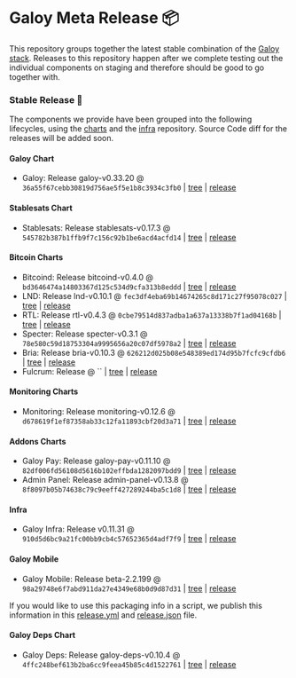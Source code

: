 # Galoy Meta Release 📦

This repository groups together the latest stable combination of the [Galoy stack](https://github.com/GaloyMoney/awesome-galoy#tech-components).
Releases to this repository happen after we complete testing out the individual components on staging and therefore should be good to go together with.

### Stable Release 🎉

The components we provide have been grouped into the following lifecycles, using the [charts](https://github.com/GaloyMoney/charts) and the [infra](https://github.com/GaloyMoney/galoy-infra) repository.
Source Code diff for the releases will be added soon.

#### Galoy Chart
- Galoy: Release galoy-v0.33.20 @ `36a55f67cebb30819d756ae5f5e1b8c3934c3fb0` | [tree](https://github.com/GaloyMoney/charts/tree/36a55f67cebb30819d756ae5f5e1b8c3934c3fb0/charts/galoy) | [release](https://github.com/GaloyMoney/charts/releases/tag/galoy-v0.33.20)

#### Stablesats Chart
- Stablesats: Release stablesats-v0.17.3 @ `545782b387b1ffb9f7c156c92b1be6acd4acfd14` | [tree](https://github.com/GaloyMoney/charts/tree/545782b387b1ffb9f7c156c92b1be6acd4acfd14/charts/stablesats) | [release](https://github.com/GaloyMoney/charts/releases/tag/stablesats-v0.17.3)

#### Bitcoin Charts
- Bitcoind: Release bitcoind-v0.4.0 @ `bd3646474a14803367d125c534d9cfa313b8eddd` | [tree](https://github.com/GaloyMoney/charts/tree/bd3646474a14803367d125c534d9cfa313b8eddd/charts/bitcoind) | [release](https://github.com/GaloyMoney/charts/releases/tag/bitcoind-v0.4.0)
- LND: Release lnd-v0.10.1 @ `fec3df4eba69b14674265c8d171c27f95078c027` | [tree](https://github.com/GaloyMoney/charts/tree/fec3df4eba69b14674265c8d171c27f95078c027/charts/lnd) | [release](https://github.com/GaloyMoney/charts/releases/tag/lnd-v0.10.1)
- RTL: Release rtl-v0.4.3 @ `0cbe79514d837adba1a637a13338b7f1ad04168b` | [tree](https://github.com/GaloyMoney/charts/tree/0cbe79514d837adba1a637a13338b7f1ad04168b/charts/rtl) | [release](https://github.com/GaloyMoney/charts/releases/tag/rtl-v0.4.3)
- Specter: Release specter-v0.3.1 @ `78e580c59d18753304a9995656a20c07df5978a2` | [tree](https://github.com/GaloyMoney/charts/tree/78e580c59d18753304a9995656a20c07df5978a2/charts/specter) | [release](https://github.com/GaloyMoney/charts/releases/tag/specter-v0.3.1)
- Bria: Release bria-v0.10.3 @ `626212d025b08e548389ed174d95b7fcfc9cfdb6` | [tree](https://github.com/GaloyMoney/charts/tree/626212d025b08e548389ed174d95b7fcfc9cfdb6/charts/bria) | [release](https://github.com/GaloyMoney/charts/releases/tag/bria-v0.10.3)
- Fulcrum: Release  @ `` | [tree](https://github.com/GaloyMoney/charts/tree//charts/fulcrum) | [release](https://github.com/GaloyMoney/charts/releases/tag/)

#### Monitoring Charts
- Monitoring: Release monitoring-v0.12.6 @ `d678619f1ef87358ab33c12fa11893cbf20d3a71` | [tree](https://github.com/GaloyMoney/charts/tree/d678619f1ef87358ab33c12fa11893cbf20d3a71/charts/monitoring) | [release](https://github.com/GaloyMoney/charts/releases/tag/monitoring-v0.12.6)

#### Addons Charts
- Galoy Pay: Release galoy-pay-v0.11.10 @ `82df006fd56108d5616b102effbda1282097bdd9` | [tree](https://github.com/GaloyMoney/charts/tree/82df006fd56108d5616b102effbda1282097bdd9/charts/galoy-pay) | [release](https://github.com/GaloyMoney/charts/releases/tag/galoy-pay-v0.11.10)
- Admin Panel: Release admin-panel-v0.13.8 @ `8f8097b05b74638c79c9eeff427289244ba5c1d8` | [tree](https://github.com/GaloyMoney/charts/tree/8f8097b05b74638c79c9eeff427289244ba5c1d8/charts/admin-panel) | [release](https://github.com/GaloyMoney/charts/releases/tag/admin-panel-v0.13.8)

#### Infra

- Galoy Infra: Release v0.11.31 @ `910d5d6bc9a21fc00bb9cb4c57652365d4adf7f9` | [tree](https://github.com/GaloyMoney/galoy-infra/tree/910d5d6bc9a21fc00bb9cb4c57652365d4adf7f9) | [release](https://github.com/GaloyMoney/galoy-infra/releases/tag/v0.11.31)

#### Galoy Mobile

- Galoy Mobile: Release beta-2.2.199 @ `98a29748e6f7abd911da27e4349e68b0d9d87d31` | [tree](https://github.com/GaloyMoney/galoy-mobile/tree/98a29748e6f7abd911da27e4349e68b0d9d87d31) | [release](https://github.com/GaloyMoney/galoy-mobile/releases/tag/beta-2.2.199)

If you would like to use this packaging info in a script, we publish this information in this [release.yml](./release.yml) and [release.json](./release.json) file.

#### Galoy Deps Chart
- Galoy Deps: Release galoy-deps-v0.10.4 @ `4ffc248bef613b2ba6cc9feea45b85c4d1522761` | [tree](https://github.com/GaloyMoney/charts/tree/4ffc248bef613b2ba6cc9feea45b85c4d1522761/charts/galoy-deps) | [release](https://github.com/GaloyMoney/charts/releases/tag/galoy-deps-v0.10.4)
